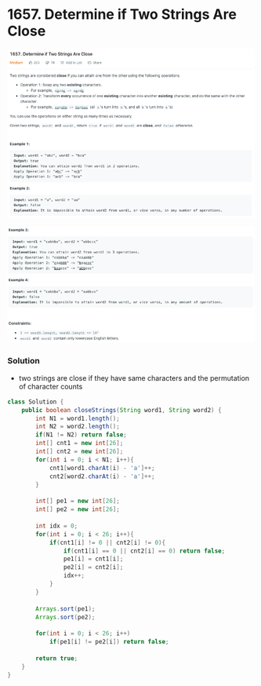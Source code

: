 # 1657. Determine if Two Strings Are Close

![1657%20Determine%20if%20Two%20Strings%20Are%20Close%20ba56dacedac4461fb63fac148885186d/Untitled.png](1657%20Determine%20if%20Two%20Strings%20Are%20Close%20ba56dacedac4461fb63fac148885186d/Untitled.png)

![1657%20Determine%20if%20Two%20Strings%20Are%20Close%20ba56dacedac4461fb63fac148885186d/Untitled%201.png](1657%20Determine%20if%20Two%20Strings%20Are%20Close%20ba56dacedac4461fb63fac148885186d/Untitled%201.png)

### Solution

- two strings are close if they have same characters and the permutation of character counts

```java
class Solution {
    public boolean closeStrings(String word1, String word2) {
        int N1 = word1.length();        
        int N2 = word2.length();
        if(N1 != N2) return false;
        int[] cnt1 = new int[26];
        int[] cnt2 = new int[26];
        for(int i = 0; i < N1; i++){
            cnt1[word1.charAt(i) - 'a']++; 
            cnt2[word2.charAt(i) - 'a']++; 
        }

        int[] pe1 = new int[26];
        int[] pe2 = new int[26];
        
        int idx = 0;
        for(int i = 0; i < 26; i++){
            if(cnt1[i] != 0 || cnt2[i] != 0){
                if(cnt1[i] == 0 || cnt2[i] == 0) return false;
                pe1[i] = cnt1[i];
                pe2[i] = cnt2[i];
                idx++;
            }
        }

        Arrays.sort(pe1);
        Arrays.sort(pe2);

        for(int i = 0; i < 26; i++)
            if(pe1[i] != pe2[i]) return false;

        return true;
    }
}
```